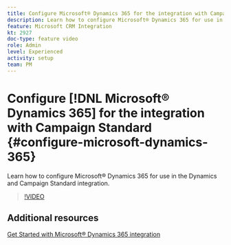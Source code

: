 ```yaml
---
title: Configure Microsoft® Dynamics 365 for the integration with Campaign Standard
description: Learn how to configure Microsoft® Dynamics 365 for use in the Dynamics and Campaign Standard integration.
feature: Microsoft CRM Integration
kt: 2927
doc-type: feature video
role: Admin
level: Experienced
activity: setup
team: PM
---
```


# Configure [!DNL Microsoft® Dynamics 365] for the integration with Campaign Standard {#configure-microsoft-dynamics-365}

Learn how to configure Microsoft® Dynamics 365 for use in the Dynamics and Campaign Standard integration.

>[!VIDEO](https://video.tv.adobe.com/v/27637?quality=12)

## Additional resources

[Get Started with Microsoft® Dynamics 365 integration](https://experienceleague.adobe.com/docs/campaign-standard/using/integrating-with-adobe-cloud/campaign-and-microsoft-dynamics-365/d365-acs-get-started.html)
